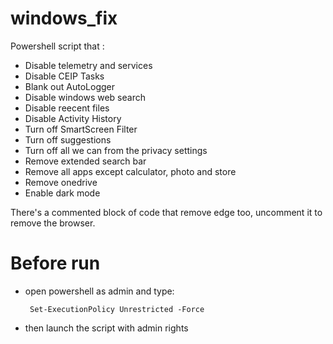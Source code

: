 # windows_fix

Powershell script that :</br>

   - Disable telemetry and services
   - Disable CEIP Tasks
   - Blank out AutoLogger
   - Disable windows web search
   - Disable reecent files
   - Disable Activity History
   - Turn off SmartScreen Filter
   - Turn off suggestions
   - Turn off all we can from the privacy settings 
   - Remove extended search bar
   - Remove all apps except calculator, photo and store
   - Remove onedrive
   - Enable dark mode

There's a commented block of code that remove edge too, uncomment it to remove the browser.

 # Before run 

 - open powershell as admin and type: 
 
        Set-ExecutionPolicy Unrestricted -Force
        
 - then launch the script with admin rights
